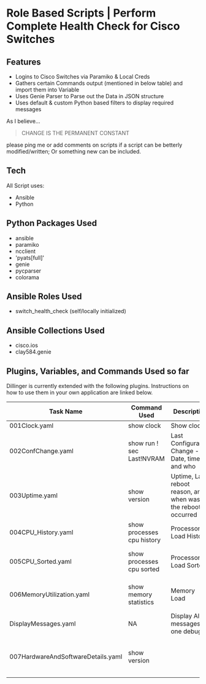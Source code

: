# Role Based Scripts | Perform Complete Health Check for Cisco Switches
## Features

- Logins to Cisco Switches via Paramiko & Local Creds
- Gathers certain Commands output (mentioned in below table) and import them into Variable
- Uses Genie Parser to Parse out the Data in JSON structure
- Uses default & custom Python based filters to display required messages


As I believe...

> CHANGE IS THE PERMANENT CONSTANT

please ping me or add comments on scripts if a script can be betterly modified/written; Or something new can be included.

## Tech

All Script uses:

- Ansible
- Python

## Python Packages Used
- ansible
- paramiko
- ncclient
- 'pyats[full]'
- genie
- pycparser
- colorama

## Ansible Roles Used
- switch_health_check (self/locally initialized)
 

## Ansible Collections Used
- cisco.ios
- clay584.genie

## Plugins, Variables, and Commands Used so far


Dillinger is currently extended with the following plugins.
Instructions on how to use them in your own application are linked below.

| Task Name | Command Used | Description | Variables Used | Pyhon Filters Used |
| ------ | ------ | ------ | ------ | ------ |
| 001Clock.yaml | show clock| Show clock | clock | None |
| 002ConfChange.yaml |show run ! sec Last!NVRAM | Last Configuration Change - Date, time, and who | run_config | None|
| 003Uptime.yaml | show version | Uptime, Last reboot reason, and when was the reboot occurred | Uptime & uptime_data | None|
| 004CPU_History.yaml | show processes cpu history | Processor Load History | cpu & cpu_history | filters/cpu_load.py Cpu60sec, Cpu60min, cpu72hrs|
| 005CPU_Sorted.yaml | show processes cpu sorted | Processor Load Sorted | cpu_sorted | filters/cpu_sorted.py Cpu5secload,cpu5minload, cpu1minload, LoadConsumingProcess|
| 006MemoryUtilization.yaml | show memory statistics | Memory Load | mem_stats, mem_data, free_mem, total_mem | ansible defaults|
| DisplayMessages.yaml | NA | Display All messages in one debug | NA | NA|
| 007HardwareAndSoftwareDetails.yaml | show version | | Hardware Make, Model and Software Version | version | filters/version_filter.py TotalStackMembers, HardwareDetails|